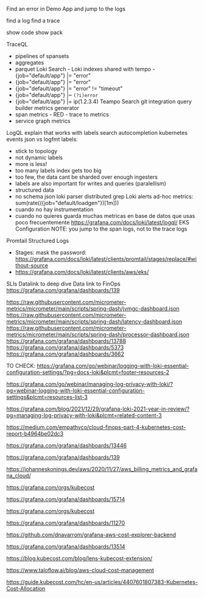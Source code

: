 Find an error in Demo App and jump to the logs

find a log
find a trace


show code
show pack


TraceQL
- pipelines of spansets
- aggregates
- parquet
Loki Search - Loki indexes shared with tempo - {job="default/app"}  |= "error"
- {job="default/app"}  |= "error"
- {job="default/app"}  |= "error" != "timeout"
- {job="default/app"}  |~ `(?i)error`
- {job="default/app"}  |= ip(1.2.3.4)
Teampo Search
git integration
query builder
metrics generator
- span metrics - RED - trace to metrics
- service graph metrics

LogQL
explain that works with labels
search autocompletion
kubernetes events
json vs logfmt
labels:
- stick to topology
- not dynamic labels
- more is less!
- too many labels index gets too big
- too few, the data cant be sharded over enough ingesters
- labels are also important for writes and queries (paralellism)
- structured data
- no schema
json loki parser 
distributed grep
Loki alerts
ad-hoc metrics: sum(rate(({job="default/loadgen"})[1m]))
- cuando no hay instrumentation
- cuando no quieres guarda muchas metricas en base de datos que usas poco frecuentemente
  https://grafana.com/docs/loki/latest/logql/
EKS Configuration
NOTE: you jump to the span logs, not to the trace logs


Promtail
Structured Logs
- Stages: mask the password: https://grafana.com/docs/loki/latest/clients/promtail/stages/replace/#without-source
- https://grafana.com/docs/loki/latest/clients/aws/eks/

SLIs
Datalink to deep dive
Data link to FinOps https://grafana.com/grafana/dashboards/139


https://raw.githubusercontent.com/micrometer-metrics/micrometer/main/scripts/spring-dash/jvmgc-dashboard.json
https://raw.githubusercontent.com/micrometer-metrics/micrometer/main/scripts/spring-dash/latency-dashboard.json
https://raw.githubusercontent.com/micrometer-metrics/micrometer/main/scripts/spring-dash/processor-dashboard.json
https://grafana.com/grafana/dashboards/13788
https://grafana.com/grafana/dashboards/5373
https://grafana.com/grafana/dashboards/3662




TO CHECK:
https://grafana.com/go/webinar/logging-with-loki-essential-configuration-settings/?pg=docs-loki&plcmt=footer-resources-2

https://grafana.com/go/webinar/managing-log-privacy-with-loki/?pg=webinar-logging-with-loki-essential-configuration-settings&plcmt=resources-list-3

https://grafana.com/blog/2021/12/29/grafana-loki-2021-year-in-review/?pg=managing-log-privacy-with-loki&plcmt=related-content-3

https://medium.com/empathyco/cloud-finops-part-4-kubernetes-cost-report-b4964be02dc3

https://grafana.com/grafana/dashboards/13446

https://grafana.com/grafana/dashboards/139

https://johanneskonings.dev/aws/2020/11/27/aws_billing_metrics_and_grafana_cloud/

https://grafana.com/orgs/kubecost

https://grafana.com/grafana/dashboards/15714

https://grafana.com/orgs/kubecost

https://grafana.com/grafana/dashboards/11270

https://github.com/dnavarrom/grafana-aws-cost-explorer-backend

https://grafana.com/grafana/dashboards/13514

https://blog.kubecost.com/blog/lens-kubecost-extension/

https://www.taloflow.ai/blog/aws-cloud-cost-management

https://guide.kubecost.com/hc/en-us/articles/4407601807383-Kubernetes-Cost-Allocation


